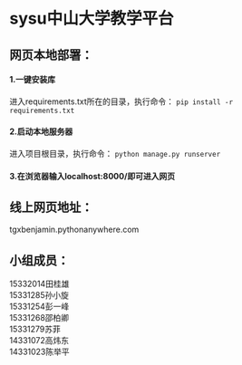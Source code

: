 # sysu中山大学教学平台

## 网页本地部署：
#### 1.一键安装库
进入requirements.txt所在的目录，执行命令：
```pip install -r requirements.txt```
#### 2.启动本地服务器
进入项目根目录，执行命令：
```python manage.py runserver```
#### 3.在浏览器输入localhost:8000/即可进入网页    

## 线上网页地址：
tgxbenjamin.pythonanywhere.com



## 小组成员：        
15332014田桂雄   
15331285孙小旋   
15331254彭一峰   
15331268邵柏卿     
15331279苏菲     
14331072高炜东     
14331023陈举平   
